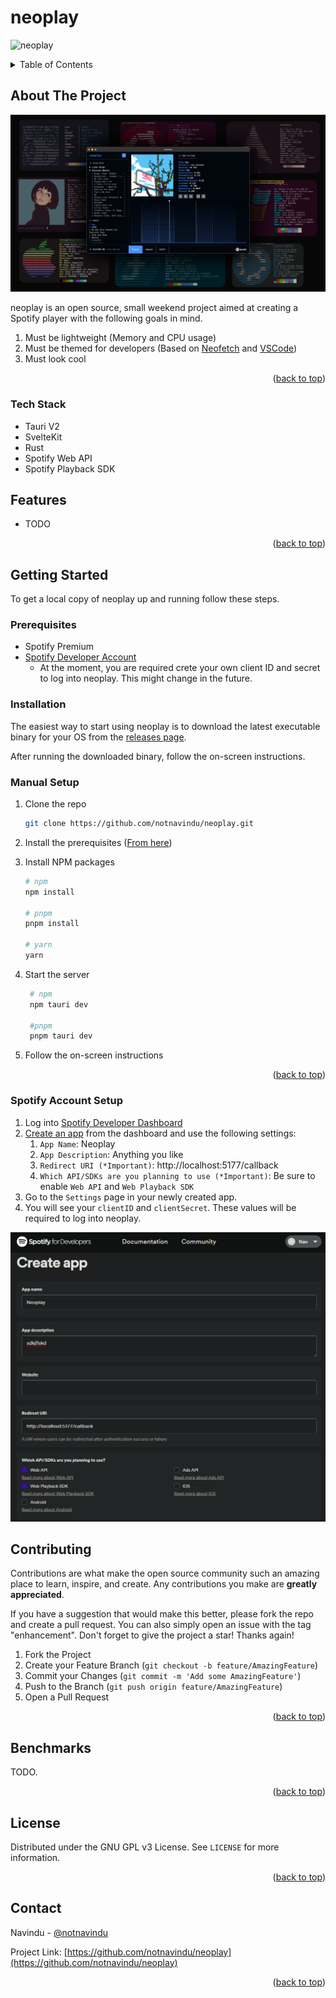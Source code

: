 # neoplay

![neoplay](https://socialify.git.ci/notnavindu/neoplay/image?description=1&descriptionEditable=A%20Lightweight%20Spotify%20Player%20for%20Developers%20&font=Inter&forks=1&issues=1&logo=https%3A%2F%2Fraw.githubusercontent.com%2Fnotnavindu%2Fneoplay%2Fmain%2Fstatic%2Flogo.svg&name=1&pattern=Plus&pulls=1&stargazers=1&theme=Dark)

<a name="readme-top"></a>

<!-- TABLE OF CONTENTS -->
<details>
  <summary>Table of Contents</summary>
  <ol>
    <li>
      <a href="#about-the-project">About The Project</a>
      <ul>
        <li><a href="#tech-stack">Tech Stack</a></li>
      </ul>
    </li>
    <li> <a href="#features">Features</a></li>
    <li>
      <a href="#getting-started">Getting Started</a>
      <ul>
        <li><a href="#prerequisites">Prerequisites</a></li>
        <li><a href="#installation">Installation</a></li>
        <li><a href="#manual-setup">Manual Setup</a></li>
        <li><a href="#spotify-account-setup">Spotify Account Setup</a></li>
      </ul>
    </li>
    <li><a href="#contributing">Contributing</a></li>
    <li><a href="#license">License</a></li>
    <li><a href="#contact">Contact</a></li>
  </ol>
</details>

<!-- ABOUT THE PROJECT -->

## About The Project

![alt text](docs/screenshots/home.png)

neoplay is an open source, small weekend project aimed at creating a Spotify player with the following goals in mind.

1. Must be lightweight (Memory and CPU usage)
2. Must be themed for developers (Based on [Neofetch](https://github.com/dylanaraps/neofetch) and [VSCode](https://code.visualstudio.com/))
3. Must look cool

<p align="right">(<a href="#readme-top">back to top</a>)</p>

### Tech Stack

- Tauri V2
- SvelteKit
- Rust
- Spotify Web API
- Spotify Playback SDK

<!-- FEATURES -->

## Features

<!-- GETTING STARTED -->

- TODO

<p align="right">(<a href="#readme-top">back to top</a>)</p>

## Getting Started

To get a local copy of neoplay up and running follow these steps.

### Prerequisites

- Spotify Premium
- [Spotify Developer Account](https://developer.spotify.com/)
  - At the moment, you are required crete your own client ID and secret to log into neoplay. This might change in the future.

### Installation

The easiest way to start using neoplay is to download the latest executable binary for your OS from the [releases page](https://github.com/notnavindu/neoplay/releases).

After running the downloaded binary, follow the on-screen instructions.

### Manual Setup

1. Clone the repo
   ```sh
   git clone https://github.com/notnavindu/neoplay.git
   ```
2. Install the prerequisites ([From here](https://v2.tauri.app/start/prerequisites/))
3. Install NPM packages

   ```sh
   # npm
   npm install

   # pnpm
   pnpm install

   # yarn
   yarn
   ```

4. Start the server

   ```sh
    # npm
    npm tauri dev

    #pnpm
    pnpm tauri dev
   ```

5. Follow the on-screen instructions

<p align="right">(<a href="#readme-top">back to top</a>)</p>

### Spotify Account Setup

1. Log into [Spotify Developer Dashboard](https://developer.spotify.com/)
2. [Create an app](https://developer.spotify.com/documentation/web-api/tutorials/getting-started#create-an-app) from the dashboard and use the following settings:
   1. `App Name`: Neoplay
   2. `App Description`: Anything you like
   3. `Redirect URI (*Important)`: http://localhost:5177/callback
   4. `Which API/SDKs are you planning to use (*Important)`: Be sure to enable `Web API` and `Web Playback SDK`
3. Go to the `Settings` page in your newly created app.
4. You will see your `clientID` and `clientSecret`. These values will be required to log into neoplay.

![create-app example](docs/screenshots/create-app.png)

<!-- CONTRIBUTING -->

## Contributing

Contributions are what make the open source community such an amazing place to learn, inspire, and create. Any contributions you make are **greatly appreciated**.

If you have a suggestion that would make this better, please fork the repo and create a pull request. You can also simply open an issue with the tag "enhancement".
Don't forget to give the project a star! Thanks again!

1. Fork the Project
2. Create your Feature Branch (`git checkout -b feature/AmazingFeature`)
3. Commit your Changes (`git commit -m 'Add some AmazingFeature'`)
4. Push to the Branch (`git push origin feature/AmazingFeature`)
5. Open a Pull Request

<p align="right">(<a href="#readme-top">back to top</a>)</p>

<!-- BENCHMARKS -->

## Benchmarks

TODO.

<p align="right">(<a href="#readme-top">back to top</a>)</p>

<!-- LICENSE -->

## License

Distributed under the GNU GPL v3 License. See `LICENSE` for more information.

<p align="right">(<a href="#readme-top">back to top</a>)</p>

<!-- CONTACT -->

## Contact

Navindu - [@notnavindu](https://twitter.com/notnavindu)

Project Link: [https://github.com/notnavindu/neoplay](https://github.com/notnavindu/neoplay)

<p align="right">(<a href="#readme-top">back to top</a>)</p>
